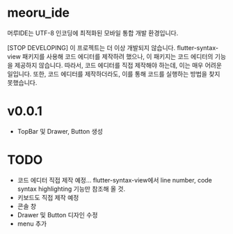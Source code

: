 # meoru_ide

머루IDE는 UTF-8 인코딩에 최적화된 모바일 통합 개발 환경입니다.

[STOP DEVELOPING] 이 프로젝트는 더 이상 개발되지 않습니다.
flutter-syntax-view 패키지를 사용해 코드 에디터를 제작하려 했으나, 이 패키지는 코드 에디터의 기능을 제공하지 않습니다.
따라서, 코드 에디터를 직접 제작해야 하는데, 이는 매우 어려운 일입니다.
또한, 코드 에디터를 제작하더라도, 이를 통해 코드를 실행하는 방법을 찾지 못했습니다.

# v0.0.1
- TopBar 및 Drawer, Button 생성

# TODO
- 코드 에디터 직접 제작 예정... flutter-syntax-view에서 line number, code syntax highlighting 기능만 참조해 올 것.
- 키보드도 직접 제작 예정
- 콘솔 창
- Drawer 및 Button 디자인 수정
- menu 추가